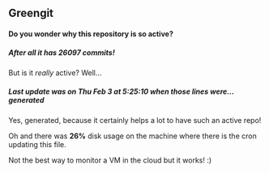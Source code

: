 ## Greengit

#### Do you wonder why this repository is so active?

##### After all it has 26097 commits!

But is it *really* active? Well...

##### Last update was on Thu Feb 3 at 5:25:10 when those lines were... generated

Yes, generated, because it certainly helps a lot to have such an active repo!

Oh and there was **26%** disk usage on the machine
where there is the cron updating this file.

Not the best way to monitor a VM in the cloud but it works! :)
